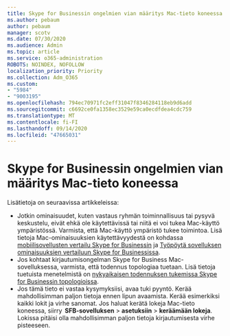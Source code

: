 ```yaml
---
title: Skype for Businessin ongelmien vian määritys Mac-tieto koneessa
ms.author: pebaum
author: pebaum
manager: scotv
ms.date: 07/30/2020
ms.audience: Admin
ms.topic: article
ms.service: o365-administration
ROBOTS: NOINDEX, NOFOLLOW
localization_priority: Priority
ms.collection: Adm_O365
ms.custom:
- "5984"
- "9003195"
ms.openlocfilehash: 794ec70971fc2eff31047f8346284118eb9d6add
ms.sourcegitcommit: c6692ce0fa1358ec3529e59ca0ecdfdea4cdc759
ms.translationtype: MT
ms.contentlocale: fi-FI
ms.lasthandoff: 09/14/2020
ms.locfileid: "47665031"
---
```

# <a name="troubleshoot-issues-with-skype-for-business-on-mac"></a>Skype for Businessin ongelmien vian määritys Mac-tieto koneessa

Lisätietoja on seuraavissa artikkeleissa: 

- Jotkin ominaisuudet, kuten vastaus ryhmän toiminnallisuus tai pysyvä keskustelu, eivät ehkä ole käytettävissä tai niitä ei voi tukea Mac-käyttö ympäristössä. Varmista, että Mac-käyttö ympäristö tukee toimintoa. Lisä tietoja Mac-ominaisuuksien käytettävyydestä on kohdassa [mobiilisovellusten vertailu Skype for Businessin](https://technet.microsoft.com/library/Dn951412.aspx) ja [Työpöytä sovelluksen ominaisuuksien vertailuun Skype for Businessissa](https://docs.microsoft.com/skypeforbusiness/plan-your-deployment/clients-and-devices/desktop-feature-comparison).
- Jos kohtaat kirjautumisongelman Skype for Business Mac-sovelluksessa, varmista, että todennus topologiaa tuetaan. Lisä tietoja tuetuista menetelmistä on [nykyaikaisen todennuksen tukemissa Skype for Businessin topologioissa](https://docs.microsoft.com/skypeforbusiness/plan-your-deployment/modern-authentication/topologies-supported).  
- Jos tämä tieto ei vastaa kysymyksiisi, avaa tuki pyyntö. Kerää mahdollisimman paljon tietoja ennen lipun avaamista. Kerää esimerkiksi kaikki lokit ja virhe sanomat. Jos haluat kerätä lokeja Mac-tieto koneessa, siirry  **SFB-sovelluksen**  >  **asetuksiin**  >  **keräämään lokeja**.  Lokissa pitäisi olla mahdollisimman paljon tietoja kirjautumisesta virhe pisteeseen.